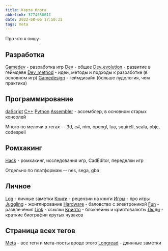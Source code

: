 ```yaml
---
title: Карта блога
abbrlink: 3774050611
date: 2022-08-06 17:50:31
tags: meta
---
```


Про что я пишу.

## Разработка

[Gamedev](https://spiiin.github.io/tags/gamedev/) - разработка игр
[Dev](https://spiiin.github.io/tags/dev/) - общее
[Dev_evolution](https://spiiin.github.io/tags/dev-evolution/) - развитие в геймдеве
[Dev_method](https://spiiin.github.io/tags/dev-method/) - идеи, методы и подходы к разработке (в основном игр)
[Gamedesign](https://spiiin.github.io/tags/gamedesign/) - геймдизайн (больше лудология, чем практика)

## Программирование
[daScript](https://spiiin.github.io/tags/dascript/)
[C++](https://spiiin.github.io/tags/cpp/) 
[Python](https://spiiin.github.io/tags/python/) 
[Assembler](https://spiiin.github.io/tags/asm/) - ассемблер, в основном старых консолей

Много по мелочи в тегах -- 3d, c#, nim, opengl, lua, squirell, scala, objc, codespell

## Ромхакинг
[Hack](https://spiiin.github.io/tags/hack) - ромхакинг, исследования игр, CadEditor, переделки игр

Отдельно по платформам -- nes, sega, gba

## Личное
[Log](https://spiiin.github.io/tags/log/) - личные заметки
[Книги](https://spiiin.github.io/tags/%D0%BA%D0%BD%D0%B8%D0%B3%D0%B8/) - рецензии на книги
[Игры](https://spiiin.github.io/tags/games/) - про игры
[Juggling](https://spiiin.github.io/tags/juggling/) - жонглирование
[Hardware](https://spiiin.github.io/tags/hardware/) - баловство с электроникой
[Fun](https://spiiin.github.io/tags/fun/) - развлечения
[Link](https://spiiin.github.io/tags/link/) - ссылки
[Крипто](https://spiiin.github.io/tags/%D0%BA%D1%80%D0%B8%D0%BF%D1%82%D0%BE/) - блокчейны и криптовалюты
[Люди](https://spiiin.github.io/tags/%D0%BB%D1%8E%D0%B4%D0%B8/) - краткие биографии крутых чуваков

## Страница всех тегов
[Meta](https://spiiin.github.io/tags/meta/) - все теги и мета-посты вроде этого
[Longread](https://spiiin.github.io/tags/longread) - длинные заметки



